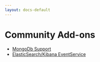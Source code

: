 ```yaml
---
layout: docs-default
---
```


# Community Add-ons

* [MongoDb Support](https://github.com/jageall/IdentityServer.v3.MongoDb)
* [ElasticSearch/Kibana EventService](https://github.com/nrkno/IdentityServer3.Contrib)